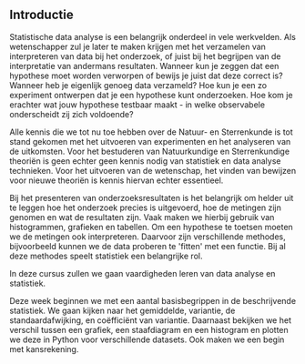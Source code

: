 ## Introductie 

Statistische data analyse is een belangrijk onderdeel in vele werkvelden.
Als wetenschapper zul je later te maken krijgen met het verzamelen van interpreteren van data bij het onderzoek, of juist bij het begrijpen van de interpretatie van andermans resultaten.
Wanneer kun je zeggen dat een hypothese moet worden verworpen of bewijs je juist dat deze correct is?
Wanneer heb je eigenlijk genoeg data verzameld? Hoe kun je een zo experiment ontwerpen dat je een hypothese kunt onderzoeken. Hoe kom je erachter wat jouw hypothese testbaar maakt - in welke observabele onderscheidt zij zich voldoende?


Alle kennis die we tot nu toe hebben over de Natuur- en Sterrenkunde is tot stand gekomen met het uitvoeren van experimenten en het analyseren van de uitkomsten.
Voor het bestuderen van Natuurkundige en Sterrenkundige theoriën is geen echter geen kennis nodig van statistiek en data analyse technieken. 
Voor het uitvoeren van de wetenschap, het vinden van bewijzen voor nieuwe theoriën is kennis hiervan echter essentieel. 


<!--Denk bijvoorbeeld eens terug aan het moment waarop aan de wereld kenbaar werd gemaakt dat, met grote waarschijnlijkheid, het Higgs deeltje was gevonden (ATLAS en CMS teams op CERN in 2012). In 1964 is het bestaan van dit deeltje al voorspeld om de massa van de elementaire deeltjes zoals elektronen, muonen en quarks te kunnen verklaren (deze voorspelling is trouwens niet alleen door Peter Higgs gedaan maar ook (iets) eerder al door Robert Brout en François Englert).

Het Higgs deeltje is niet te zien met het menselijk oog, dus je kunt het alleen vinden door de eventuele sporen die het deeltje achterlaat (botsingen met andere deeltjes). Om deze sporen te kunnen vinden en hier een patroon in te ontdekken, is het nodig om heel veel data te verzamelen. De bulk data wordt in eerste instantie verzameld in grote tabellen. Het is echter lastig om hier patronen in te vinden, de data moet verwerkt worden tot een visuele weergave. Hieronder staat de visueel weergegeven data, waaruit is geconcludeerd dat het Higgs deeltje met grote waarschijnlijkheid bestaat (Bron: ATLAS Collaboration / Physics Letters B 716 (2012) 1–29, [Link](https://doi.org/10.1016/j.physletb.2012.08.020)):


<p align="center">![higgs1](Higgs_figuur_fig1.PNG){:height="400px"}&emsp;![higgs2](Higgs_figuur_fig2.PNG){:height="400px"}</p>-->


<!--Het visueel weergeven van de data alleen is niet genoeg, de data moet ook vergeleken worden met de achtergrondenergie (linker figuur) of met een model (rechter figuur). Daarnaast kun je niet zoveel met de figuur als er geen uitleg wordt gegeven, daarom wordt in het onderschrift en het artikel zelf, toegelicht wat er te zien is in de figuren. Dan zijn de vragen 'wat zien we?' en 'ten opzichte van wat zien we dat dan?' beantwoord, maar nu moet de vraag nog beantwoord worden of het waargenomen verschil in energie (het piekje) wel groot genoeg is om te kunnen spreken van een nieuw deeltje. Is het niet gewoon de achtergrondenergie die waargenomen is? Om deze vragen te kunnen beantwoorden is de data statistisch geanalyseerd. De uiteindelijke conclusie was dat er bijna 100% (namelijk 99.999997%) zekerheid gezegd kan worden dat als er een nieuw boson was gevonden die veel van de eigenschappen heeft zoals die voor het Higgs boson waren voorspeld.
Of beter als het Higgs boson niet zou bestaan, is de kans 1 in 3.5 miljoen dat we metingen zouden vinden zoals we ze hebben gezien.
Dat klinkt heel omslachtig, maar het is belangrijk in de wetenschap om heel precies te formuleren wat je eigenlijk hebt gedaan.-->




Bij het presenteren van onderzoeksresultaten is het belangrijk om helder uit te leggen hoe het onderzoek precies is uitgevoerd, hoe de metingen zijn genomen en wat de resultaten zijn. 
Vaak maken we hierbij gebruik van histogrammen, grafieken en tabellen. Om een hypothese te toetsen moeten we de metingen ook interpreteren. Daarvoor zijn verschillende methodes, bijvoorbeeld kunnen we de data proberen te 'fitten' met een functie. Bij al deze methodes speelt statistiek een belangrijke rol.  


In deze cursus zullen we gaan vaardigheden leren van data analyse en statistiek. 

Deze week beginnen we met een aantal basisbegrippen in de beschrijvende statistiek. We gaan kijken naar het gemiddelde, variantie, de standaardafwijking, en coëfficiënt van variantie. Daarnaast bekijken we het verschil tussen een grafiek, een staafdiagram en een histogram en plotten we deze in Python voor verschillende datasets. Ook maken we een begin met kansrekening.
